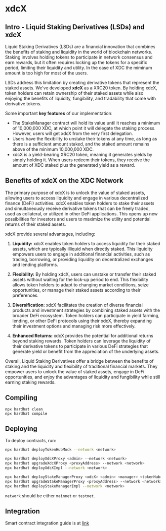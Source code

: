 # xdcX

## Intro - Liquid Staking Derivatives (LSDs) and xdcX

Liquid Staking Derivatives (LSDs) are a financial innovation that combines the benefits of staking and liquidity in the world of blockchain networks. Staking involves holding tokens to participate in network consensus and earn rewards, but it often requires locking up the tokens for a specific period, limiting their liquidity and utility. In the case of XDC the miminum amount is too high for most of the users.

LSDs address this limitation by creating derivative tokens that represent the staked assets. We've developed **xdcX** as a XRC20 token. By holding xdcX, token holders can retain ownership of their staked assets while also enjoying the benefits of liquidity, fungibility, and tradability that come with derivative tokens.

Some important **key features** of our implementation:

- The StakeManager contract will hold its value until it reaches a minimum of 10,000,000 XDC, at which point it will delegate the staking process. However, users will get xdcX from the very first delegation.
- Users have the flexibility to unstake their tokens at any time, as long as there is a sufficient amount staked, and the staked amount remains above of the minimum 10,000,000 XDC.
- xdcX is a yield-bearing XRC20 token, meaning it generates yields by simply holding it. When users redeem their tokens, they receive the amount of XDC staked plus the generated yield as a reward.



## Benefits of xdcX on the XDC Network

The primary purpose of xdcX is to unlock the value of staked assets, allowing users to access liquidity and engage in various decentralized finance (DeFi) activities. xdcX enables token holders to stake their assets and simultaneously receive derivative tokens that can be freely traded, used as collateral, or utilized in other DeFi applications. This opens up new possibilities for investors and users to maximize the utility and potential returns of their staked assets.

xdcX provide several advantages, including:

1. **Liquidity:** xdcX enables token holders to access liquidity for their staked assets, which are typically illiquid when directly staked. This liquidity empowers users to engage in additional financial activities, such as trading, borrowing, or providing liquidity on decentralized exchanges and lending platforms.

2. **Flexibility:** By holding xdcX, users can unstake or transfer their staked assets without waiting for the lock-up period to end. This flexibility allows token holders to adapt to changing market conditions, seize opportunities, or manage their staked assets according to their preferences.

3. **Diversification:** xdcX facilitates the creation of diverse financial products and investment strategies by combining staked assets with the broader DeFi ecosystem. Token holders can participate in yield farming, lending, or other DeFi protocols using their xdcX, thereby expanding their investment options and managing risk more effectively.

4. **Enhanced Returns:** xdcX provides the potential for additional returns beyond staking rewards. Token holders can leverage the liquidity of their derivative tokens to participate in various DeFi strategies that generate yield or benefit from the appreciation of the underlying assets.

Overall, Liquid Staking Derivatives offer a bridge between the benefits of staking and the liquidity and flexibility of traditional financial markets. They empower users to unlock the value of staked assets, engage in DeFi opportunities, and enjoy the advantages of liquidity and fungibility while still earning staking rewards.

## Compiling

```shell
npx hardhat clean
npx hardhat compile
```

## Deploying

To deploy contracts, run:

```bash
npx hardhat deployTokenHubMock --network <network>

npx hardhat deployXdcXProxy <admin> --network <network>
npx hardhat upgradeXdcXProxy <proxyAddress> --network <network>
npx hardhat deployXdcXImpl --network <network>

npx hardhat deployStakeManagerProxy <xdcX> <admin> <manager> <tokenHub> <bcDepositWallet> <bot> --network <network>
npx hardhat upgradeStakeManagerProxy <proxyAddress> --network <network>
npx hardhat deployStakeManagerImpl --network <network>
```

`network` should be either `mainnet` or `testnet`.

## Integration

Smart contract integration guide is at [link](INTEGRATION.md)
